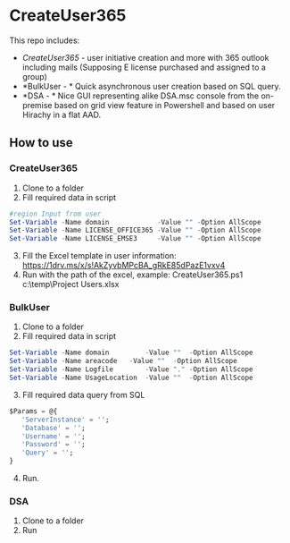 # CreateUser365

This repo includes:
- *CreateUser365 -* user initiative creation and more with 365 outlook including mails (Supposing E license purchased and assigned to a group)
- *BulkUser - * Quick asynchronous user creation based on SQL query. 
- *DSA - * Nice GUI representing alike DSA.msc console from the on-premise based on grid view feature in Powershell and based on user Hirachy in a flat AAD.


## How to use
### CreateUser365
1. Clone to a folder
2. Fill required data in script
```powershell
#region Input from user
Set-Variable -Name domain            -Value "" -Option AllScope
Set-Variable -Name LICENSE_OFFICE365 -Value "" -Option AllScope
Set-Variable -Name LICENSE_EMSE3     -Value "" -Option AllScope
```
3. Fill the Excel template in user information: https://1drv.ms/x/s!AkZyvbMPcBA_gRkE85dPazE1vxv4
4. Run with the path of the excel, example: CreateUser365.ps1 c:\temp\Project Users.xlsx

### BulkUser
1. Clone to a folder
2. Fill required data in script
```powershell
Set-Variable -Name domain         -Value ""  -Option AllScope
Set-Variable -Name areacode	  -Value ""  -Option AllScope
Set-Variable -Name Logfile        -Value "." -Option AllScope
Set-Variable -Name UsageLocation  -Value ""  -Option AllScope
```
3. Fill required data query from SQL
```sql
$Params = @{
   'ServerInstance' = '';
   'Database' = '';
   'Username' = '';
   'Password' = '';
   'Query' = '';
}
```
4. Run.

### DSA
1. Clone to a folder
2. Run
